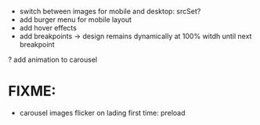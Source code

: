 - switch between images for mobile and desktop: srcSet?
- add burger menu for mobile layout
- add hover effects
- add breakpoints
    -> design remains dynamically at 100% witdh until next breakpoint


? add animation to carousel
# FIXME:
- carousel images flicker on lading first time: preload